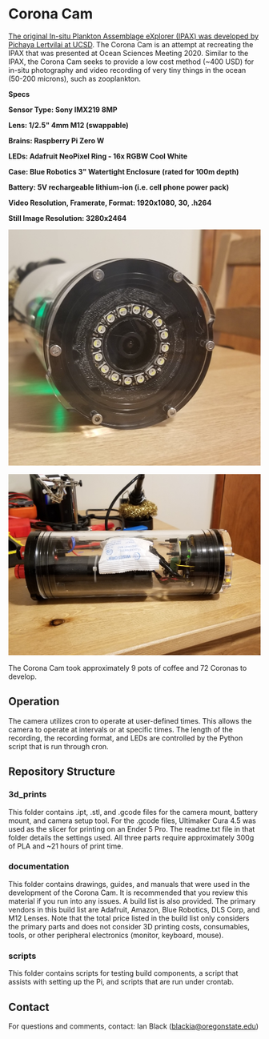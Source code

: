 # Corona Cam
[The original In-situ Plankton Assemblage eXplorer (IPAX) was developed by Pichaya Lertvilai at UCSD](https://agu.confex.com/agu/osm20/meetingapp.cgi/Paper/648464). The Corona Cam is an attempt at recreating the IPAX that was presented at Ocean Sciences Meeting 2020. Similar to the IPAX, the Corona Cam seeks to provide a low cost method (~400 USD) for in-situ photography and video recording of very tiny things in the ocean (50-200 microns), such as zooplankton.

**Specs**

**Sensor Type: Sony IMX219 8MP**

**Lens: 1/2.5" 4mm M12 (swappable)**

**Brains: Raspberry Pi Zero W**

**LEDs: Adafruit NeoPixel Ring - 16x RGBW Cool White**

**Case: Blue Robotics 3" Watertight Enclosure (rated for 100m depth)**

**Battery: 5V rechargeable lithium-ion (i.e. cell phone power pack)**

**Video Resolution, Framerate, Format: 1920x1080, 30, .h264**

**Still Image Resolution: 3280x2464**  

![Face](https://github.com/IanTBlack/corona_cam/blob/master/documentation/images/full_face.jpg)

![Side](https://github.com/IanTBlack/corona_cam/blob/master/documentation/images/side3.jpg)



The Corona Cam took approximately 9 pots of coffee and 72 Coronas to develop.



## Operation
The camera utilizes cron to operate at user-defined times. This allows the camera to operate at intervals or at specific times. The length of the recording, the recording format, and LEDs are controlled by the Python script that is run through cron.



## Repository Structure
### 3d_prints
This folder contains .ipt, .stl, and .gcode files for the camera mount, battery mount, and camera setup tool. For the .gcode files, Ultimaker Cura 4.5 was used as the slicer for printing on an Ender 5 Pro. The readme.txt file in that folder details the settings used. All three parts require approximately 300g of PLA and ~21 hours of print time.

### documentation
This folder contains drawings, guides, and manuals that were used in the development of the Corona Cam. It is recommended that you review this material if you run into any issues.
A build list is also provided. The primary vendors in this build list are Adafruit, Amazon, Blue Robotics, DLS Corp, and M12 Lenses. Note that the total price listed in the build list only considers the primary parts and does not consider 3D printing costs, consumables, tools, or other peripheral electronics (monitor, keyboard, mouse).

### scripts
This folder contains scripts for testing build components, a script that assists with setting up the Pi, and scripts that are run under crontab.


## Contact
For questions and comments, contact: Ian Black (blackia@oregonstate.edu)
